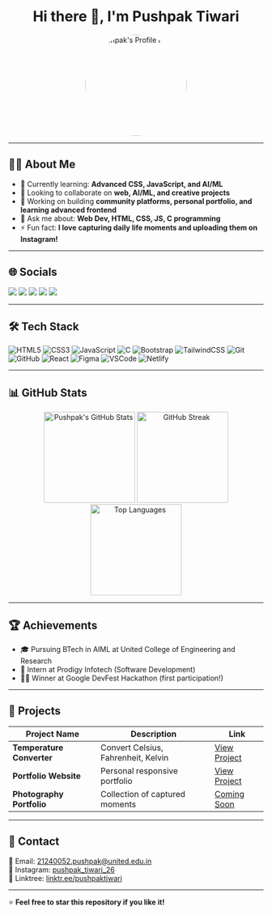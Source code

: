 <h1 align="center">Hi there 👋, I'm Pushpak Tiwari</h1>

<p align="center">
  <img src="https://avatars.githubusercontent.com/u/101932624?v=4" width="200" style="border-radius:50%" alt="Pushpak's Profile Picture" />
</p>

---

## 👨‍💻 About Me

- 🌱 Currently learning: **Advanced CSS, JavaScript, and AI/ML**
- 🤝 Looking to collaborate on **web, AI/ML, and creative projects**
- 🔭 Working on building **community platforms, personal portfolio, and learning advanced frontend**
- 💬 Ask me about: **Web Dev, HTML, CSS, JS, C programming**
- ⚡ Fun fact: **I love capturing daily life moments and uploading them on Instagram!**

---

## 🌐 Socials

<p align="left">
<a href="https://www.linkedin.com/in/pushpak-tiwari-8590a2296/"><img src="https://img.shields.io/badge/LinkedIn-0077B5?style=for-the-badge&logo=linkedin&logoColor=white"/></a>
<a href="https://www.instagram.com/pushpak_tiwari_26/"><img src="https://img.shields.io/badge/Instagram-E4405F?style=for-the-badge&logo=instagram&logoColor=white"/></a>
<a href="https://github.com/Pushpak05"><img src="https://img.shields.io/badge/GitHub-181717?style=for-the-badge&logo=github&logoColor=white"/></a>
<a href="mailto:21240052.pushpak@united.edu.in"><img src="https://img.shields.io/badge/Email-D14836?style=for-the-badge&logo=gmail&logoColor=white"/></a>
<a href="https://www.youtube.com/@pushpaktiwari5796"><img src="https://img.shields.io/badge/YouTube-FF0000?style=for-the-badge&logo=youtube&logoColor=white"/></a>
</p>

---

## 🛠 Tech Stack

![HTML5](https://img.shields.io/badge/HTML5-E34F26?logo=html5&logoColor=white&style=for-the-badge)
![CSS3](https://img.shields.io/badge/CSS3-1572B6?logo=css3&logoColor=white&style=for-the-badge)
![JavaScript](https://img.shields.io/badge/JavaScript-F7DF1E?logo=javascript&logoColor=black&style=for-the-badge)
![C](https://img.shields.io/badge/C-00599C?logo=c&logoColor=white&style=for-the-badge)
![Bootstrap](https://img.shields.io/badge/Bootstrap-7952B3?logo=bootstrap&logoColor=white&style=for-the-badge)
![TailwindCSS](https://img.shields.io/badge/TailwindCSS-38B2AC?logo=tailwind-css&logoColor=white&style=for-the-badge)
![Git](https://img.shields.io/badge/Git-F05032?logo=git&logoColor=white&style=for-the-badge)
![GitHub](https://img.shields.io/badge/GitHub-181717?logo=github&logoColor=white&style=for-the-badge)
![React](https://img.shields.io/badge/React-61DAFB?logo=react&logoColor=black&style=for-the-badge)
![Figma](https://img.shields.io/badge/Figma-F24E1E?logo=figma&logoColor=white&style=for-the-badge)
![VSCode](https://img.shields.io/badge/VSCode-007ACC?logo=visual-studio-code&logoColor=white&style=for-the-badge)
![Netlify](https://img.shields.io/badge/Netlify-00C7B7?logo=netlify&logoColor=white&style=for-the-badge)

---

## 📊 GitHub Stats

<p align="center">
  <img src="https://github-readme-stats.vercel.app/api?username=Pushpak05&show_icons=true&theme=radical" alt="Pushpak's GitHub Stats" height="180" />
  <img src="https://github-readme-streak-stats.herokuapp.com/?user=Pushpak05&theme=radical" alt="GitHub Streak" height="180"/>
  <img src="https://github-readme-stats.vercel.app/api/top-langs/?username=Pushpak05&layout=compact&theme=radical" alt="Top Languages" height="180"/>
</p>

---

## 🏆 Achievements

- 🎓 Pursuing BTech in AIML at United College of Engineering and Research
- 🚀 Intern at Prodigy Infotech (Software Development)
- 👨‍💻 Winner at Google DevFest Hackathon (first participation!)

---

## 📂 Projects

| Project Name              | Description                             | Link                                              |
|---------------------------|-----------------------------------------|---------------------------------------------------|
| **Temperature Converter** | Convert Celsius, Fahrenheit, Kelvin     | [View Project](https://tempconverterbypushpak.netlify.app/) |
| **Portfolio Website**     | Personal responsive portfolio           | [View Project](https://portfolioforpushpak.netlify.app/)   |
| **Photography Portfolio** | Collection of captured moments          | [Coming Soon]()                                  |

---

## 💬 Contact

📧 Email: [21240052.pushpak@united.edu.in](mailto:21240052.pushpak@united.edu.in)  
📱 Instagram: [pushpak_tiwari_26](https://www.instagram.com/pushpak_tiwari_26/)  
📁 Linktree: [linktr.ee/pushpaktiwari](https://linktr.ee/pushpaktiwari)

---

⭐ **Feel free to star this repository if you like it!**
